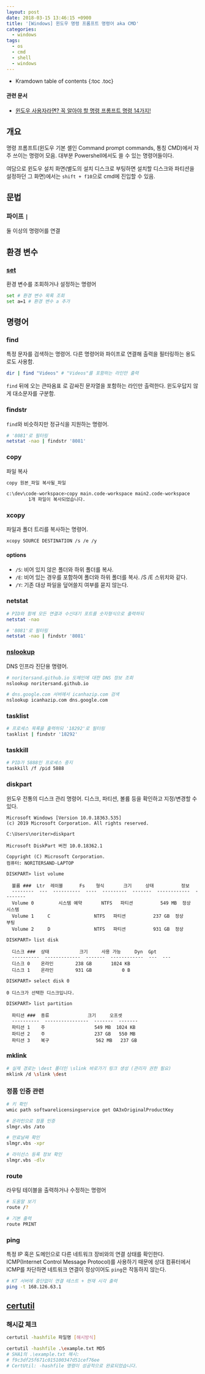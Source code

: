```yaml
---
layout: post
date: 2018-03-15 13:46:15 +0900
title: '[Windows] 윈도우 명령 프롬프트 명령어 aka CMD'
categories:
  - windows
tags:
  - os
  - cmd
  - shell
  - windows
---
```


* Kramdown table of contents
{:toc .toc}

#### 관련 문서

- [윈도우 사용자라면? 꼭 알아야 할 명령 프롬프트 명령 14가지!](https://sergeswin.com/961)


## 개요

명령 프롬프트(윈도우 기본 셸인 Command prompt commands, 통칭 CMD)에서 자주 쓰이는 명령어 모음. 대부분 Powershell에서도 쓸 수 있는 명령어들이다.

여담으로 윈도우 설치 화면(별도의 설치 디스크로 부팅하면 설치할 디스크와 파티션을 설정하던 그 화면)에서는 `shift + f10`으로 cmd에 진입할 수 있음.


## 문법

### 파이프 `|`

둘 이상의 명령어를 연결


## 환경 변수

### [set](https://docs.microsoft.com/ko-kr/windows-server/administration/windows-commands/set_1)

환경 변수를 조회하거나 설정하는 명령어

```bash
set # 환경 변수 목록 조회
set a=1 # 환경 변수 a 추가
```


## 명령어

### find

특정 문자를 검색하는 명령어. 다른 명령어와 파이프로 연결해 출력을 필터링하는 용도로도 사용함.

```bash
dir | find "Videos" # "Videos"를 포함하는 라인만 출력
```

`find` 뒤에 오는 큰따옴표
로 감싸진 문자열을 포함하는 라인만 출력한다. 윈도우답지 않게 대소문자를 구분함.

### findstr

`find`와 비슷하지만 정규식을 지원하는 명령어.

```bash
# '8081'로 필터링
netstat -nao | findstr '8081'
```

### copy

파일 복사

```bash
copy 원본_파일 복사될_파일
```

```bash
c:\dev\code-workspace>copy main.code-workspace main2.code-workspace
        1개 파일이 복사되었습니다.
```

### xcopy

파일과 폴더 트리를 복사하는 명령어.

```bash
xcopy SOURCE DESTINATION /s /e /y
```

#### options

- `/S`: 비어 있지 않은 폴더와 하위 폴더를 복사.
- `/E`: 비어 있는 경우를 포함하여 폴더와 하위 폴더를 복사. /S /E 스위치와 같다.
- `/Y`: 기존 대상 파일을 덮어쓸지 여부를 묻지 않는다.

### netstat

```bash
# PID와 함께 모든 연결과 수신대기 포트를 숫자형식으로 출력하되
netstat -nao

# '8081'로 필터링
netstat -nao | findstr '8081'
```

### [nslookup](https://docs.microsoft.com/ko-kr/windows-server/administration/windows-commands/nslookup)

DNS 인프라 진단용 명령어.

```bash
# noritersand.github.io 도메인에 대한 DNS 정보 조회
nslookup noritersand.github.io

# dns.google.com 서버에서 icanhazip.com 검색
nslookup icanhazip.com dns.google.com
```

### tasklist

```bash
# 프로세스 목록을 출력하되 '18292'로 필터링
tasklist | findstr '18292'
```

### taskkill

```bash
# PID가 5888인 프로세스 중지
taskkill /f /pid 5888
```

### diskpart

윈도우 전통의 디스크 관리 명령어. 디스크, 파티션, 볼륨 등을 확인하고 지정/변경할 수 있다.

```
Microsoft Windows [Version 10.0.18363.535]
(c) 2019 Microsoft Corporation. All rights reserved.

C:\Users\noriter>diskpart

Microsoft DiskPart 버전 10.0.18362.1

Copyright (C) Microsoft Corporation.
컴퓨터: NORITERSAND-LAPTOP

DISKPART> list volume

  볼륨 ###  Ltr  레이블      Fs    형식       크기     상태          정보
  --------  ---  ----------  ----  ---------  -------  ------------  --------
  Volume 0         시스템 예약       NTFS   파티션          549 MB  정상         시스템
  Volume 1     C                NTFS   파티션          237 GB  정상         부팅
  Volume 2     D                NTFS   파티션          931 GB  정상

DISKPART> list disk

  디스크 ###  상태           크기     사용 가능     Dyn  Gpt
  ----------  -------------  -------  ------------  ---  ---
  디스크 0    온라인        238 GB       1024 KB
  디스크 1    온라인        931 GB           0 B

DISKPART> select disk 0

0 디스크가 선택한 디스크입니다.

DISKPART> list partition

  파티션 ###  종류              크기     오프셋
  ----------  ----------------  -------  -------
  파티션 1    주                  549 MB  1024 KB
  파티션 2    주                  237 GB   550 MB
  파티션 3    복구                 562 MB   237 GB
```

### mklink

```bash
# 실제 경로는 \dest 폴더인 \slink 바로가기 링크 생성 (관리자 권한 필요)
mklink /d \slink \dest
```

### 정품 인증 관련

```bash
# 키 확인
wmic path softwarelicensingservice get OA3xOriginalProductKey

# 온라인으로 정품 인증
slmgr.vbs /ato

# 만료날짜 확인
slmgr.vbs -xpr

# 라이선스 등록 정보 확인
slmgr.vbs -dlv
```

### route

라우팅 테이블을 출력하거나 수정하는 명령어

```bash
# 도움말 보기
route /?

# 기본 출력
route PRINT
```

### ping

특정 IP 혹은 도메인으로 다른 네트워크 장비와의 연결 상태를 확인한다. ICMP(Internet Control Message Protocol)를 사용하기 때문에 상대 컴퓨터에서 ICMP를 차단하면 네트워크 연결이 정상이어도 `ping`은 작동하지 않는다.

```bash
# KT 서버에 중단없이 연결 테스트 + 현재 시각 출력
ping -t 168.126.63.1
```


## [certutil](https://docs.microsoft.com/en-us/windows-server/administration/windows-commands/certutil)

### 해시값 체크

```bash
certutil -hashfile 파일명 [해시방식]
```

```bash
certutil -hashfile .\example.txt MD5
# SHA1의 .\example.txt 해시:
# f9c3df25f671c015100347d51cef76ee
# CertUtil: -hashfile 명령이 성공적으로 완료되었습니다.
```
